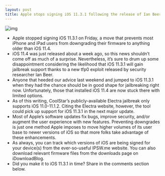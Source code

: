 ```yaml
---
layout: post
title: Apple stops signing iOS 11.3.1 following the release of Ian Beer's new exploit
---
```

![img](http://media.idownloadblog.com/wp-content/uploads/2018/05/iOS-11-signing.jpg)
* Apple stopped signing iOS 11.3.1 on Friday, a move that prevents most iPhone and iPad users from downgrading their firmware to anything older than iOS 11.4.
* iOS 11.4 was just released about a week ago, so this news shouldn’t come off as much of a surprise. Nevertheless, it’s sure to drum up some disappointment considering the likelihood that iOS 11.3.1 will gain jailbreak support thanks to a new tfp0 exploit released by security researcher Ian Beer.
* Anyone that heeded our advice last weekend and jumped to iOS 11.3.1 when they had the chance should be in good shape for jailbreaking right now. Unfortunately, those that installed iOS 11.4 are now stuck there with limited options.
* As of this writing, CoolStar’s publicly-available Electra jailbreak only supports iOS 11.0-11.1.2. Citing the Electra website, however, the tool could pick up support for iOS 11.3.1 in the next major update.
* Most of Apple’s software updates fix bugs, improve security, and/or augment the user experience with new features. Preventing downgrades is just one method Apple imposes to move higher volumes of its user base to newer versions of iOS so that more folks take advantage of these enhancements.
* As always, you can track which versions of iOS are being signed for your device(s) from the ever-so-useful IPSW.me website. You can also download relevant firmware files from the downloads page on iDownloadBlog.
* Did you make it to iOS 11.3.1 in time? Share in the comments section below.

